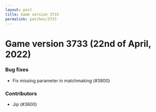 ```yaml
---
layout: post
title: Game version 3733
permalink: patches/3733
---
```


# Game version 3733 (22nd of April, 2022)

### Bug fixes

- Fix missing parameter in matchmaking (#3800)

### Contributors

- Jip (#3800)
